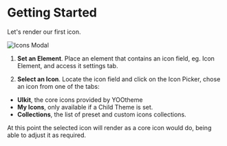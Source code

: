 # Getting Started

Let's render our first icon.

![Icons Modal](./assets/picker-modal.png)

1. **Set an Element**. Place an element that contains an icon field, eg. Icon Element, and access it settings tab.

2. **Select an Icon**. Locate the icon field and click on the Icon Picker, chose an icon from one of the tabs:

  - **UIkit**, the core icons provided by YOOtheme
  - **My Icons**, only available if a Child Theme is set.
  - **Collections**, the list of preset and custom icons collections.

At this point the selected icon will render as a core icon would do, being able to adjust it as required.
